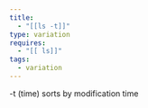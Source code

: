 ```yaml
---
title:
  - "[[ls -t]]"
type: variation
requires:
  - "[[ ls]]"
tags:
  - variation
---
```

-t (time)
sorts by modification time